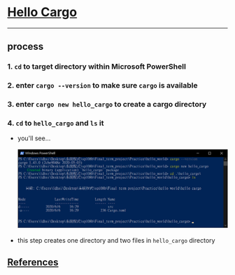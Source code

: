 # [Hello Cargo](README.md#rust-learning)
---

## process

### 1.  `cd` to target directory within Microsoft PowerShell

### 2.  enter `cargo --version` to make sure `cargo` is available

### 3.  enter `cargo new hello_cargo` to create a cargo directory

### 4.  `cd` to `hello_cargo` and `ls` it
* you'll see...<br><br>
![cargo_screenshot_creat_file](Picture/cargo_screenshot_creat_file.png)<br><br>
* this step creates one directory and two files in `hello_cargo` directory

## [References](References.md#Ch3.)